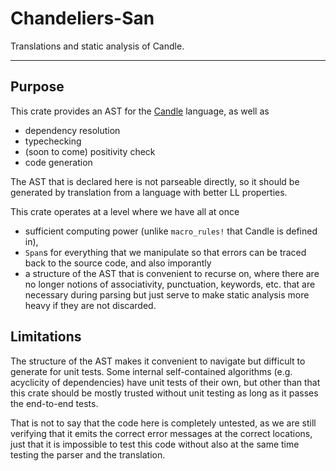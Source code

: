 # Chandeliers-San

Translations and static analysis of Candle.

---

## Purpose

This crate provides an AST for the [Candle](https://crates.io/crates/chandeliers-sem)
language, as well as
- dependency resolution
- typechecking
- (soon to come) positivity check
- code generation

The AST that is declared here is not parseable directly, so it should be
generated by translation from a language with better LL properties.

This crate operates at a level where we have all at once
- sufficient computing power (unlike `macro_rules!` that Candle is defined in),
- `Span`s for everything that we manipulate so that errors can be traced
  back to the source code, and also imporantly
- a structure of the AST that is convenient to recurse on, where there
  are no longer notions of associativity, punctuation, keywords, etc.
  that are necessary during parsing but just serve to make static analysis
  more heavy if they are not discarded.


## Limitations

The structure of the AST makes it convenient to navigate but difficult to
generate for unit tests. Some internal self-contained algorithms
(e.g. acyclicity of dependencies) have unit tests of their own, but other
than that this crate should be mostly trusted without unit testing as
long as it passes the end-to-end tests.

That is not to say that the code here is completely untested, as we
are still verifying that it emits the correct error messages at the correct
locations, just that it is impossible to test this code without also
at the same time testing the parser and the translation.


